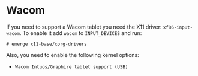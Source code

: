 # Wacom

If you need to support a Wacom tablet you need the X11 driver:
`xf86-input-wacom`. To enable it add `wacom` to `INPUT_DEVICES` and run:

```ShellSession
# emerge x11-base/xorg-drivers
```

Also, you need to enable the following kernel options:

- `Wacom Intuos/Graphire tablet support (USB)`

